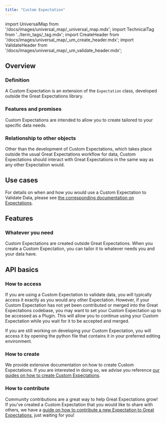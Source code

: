 ```yaml
---
title: "Custom Expectation"
---
```

import UniversalMap from '/docs/images/universal_map/_universal_map.mdx';
import TechnicalTag from '../term_tags/_tag.mdx';
import CreateHeader from '/docs/images/universal_map/_um_create_header.mdx';
import ValidateHeader from '/docs/images/universal_map/_um_validate_header.mdx';


<UniversalMap setup='inactive' connect='inactive' create='active' validate='active'/> 

## Overview

### Definition

A Custom Expectation is an extension of the `Expectation` class, developed outside the Great Expectations library.

### Features and promises

Custom Expectations are intended to allow you to create <TechnicalTag relative="../" tag="expectation" text="Expectations" /> tailored to your specific data needs.

### Relationship to other objects

Other than the development of Custom Expectations, which takes place outside the usual Great Expectations workflow for <TechnicalTag relative="../" tag="validation" text="Validating" /> data, Custom Expectations should interact with Great Expectations in the same way as any other Expectation would.

## Use cases

<UniversalMap setup='inactive' connect='inactive' create='active' validate='active'/>

For details on when and how you would use a Custom Expectation to Validate Data, please see [the corresponding documentation on Expectations](./expectation.md#use-cases).

## Features

### Whatever you need

Custom Expectations are created outside Great Expectations.  When you create a Custom Expectation, you can tailor it to whatever needs you and your data have.

## API basics

### How to access

If you are using a Custom Expectation to validate data, you will typically access it exactly as you would any other Expectation.  However, if your Custom Expectation has not yet been contributed or merged into the Great Expectations codebase, you may want to set your Custom Expectation up to be accessed as a Plugin.  This will allow you to continue using your Custom Expectation while you wait for it to be accepted and merged.

If you are still working on developing your Custom Expectation, you will access it by opening the python file that contains it in your preferred editing environment.

### How to create

We provide extensive documentation on how to create Custom Expectations.  If you are interested in doing so, we advise you reference [our guides on how to create Custom Expectations](../guides/expectations/index.md#creating-custom-expectations).

### How to contribute

Community contributions are a great way to help Great Expectations grow!  If you've created a Custom Expectation that you would like to share with others, we have a [guide on how to contribute a new Expectation to Great Expectations](../guides/expectations/contributing/how_to_contribute_a_new_expectation_to_great_expectations.md), just waiting for you!

